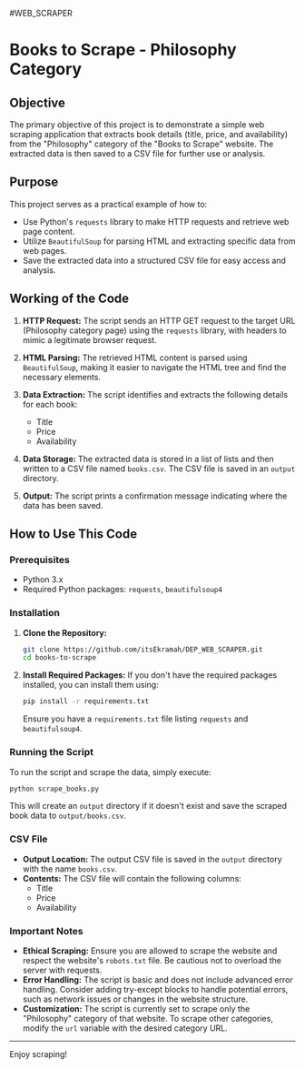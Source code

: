#WEB_SCRAPER
# Books to Scrape - Philosophy Category

## Objective
The primary objective of this project is to demonstrate a simple web scraping application that extracts book details (title, price, and availability) from the "Philosophy" category of the "Books to Scrape" website. The extracted data is then saved to a CSV file for further use or analysis.

## Purpose
This project serves as a practical example of how to:
- Use Python's `requests` library to make HTTP requests and retrieve web page content.
- Utilize `BeautifulSoup` for parsing HTML and extracting specific data from web pages.
- Save the extracted data into a structured CSV file for easy access and analysis.

## Working of the Code
1. **HTTP Request:** The script sends an HTTP GET request to the target URL (Philosophy category page) using the `requests` library, with headers to mimic a legitimate browser request.
  
2. **HTML Parsing:** The retrieved HTML content is parsed using `BeautifulSoup`, making it easier to navigate the HTML tree and find the necessary elements.

3. **Data Extraction:** The script identifies and extracts the following details for each book:
   - Title
   - Price
   - Availability
  
4. **Data Storage:** The extracted data is stored in a list of lists and then written to a CSV file named `books.csv`. The CSV file is saved in an `output` directory.

5. **Output:** The script prints a confirmation message indicating where the data has been saved.

## How to Use This Code

### Prerequisites
- Python 3.x
- Required Python packages: `requests`, `beautifulsoup4`

### Installation
1. **Clone the Repository:**
   ```bash
   git clone https://github.com/itsEkramah/DEP_WEB_SCRAPER.git
   cd books-to-scrape
   ```

2. **Install Required Packages:**
   If you don't have the required packages installed, you can install them using:
   ```bash
   pip install -r requirements.txt
   ```
   Ensure you have a `requirements.txt` file listing `requests` and `beautifulsoup4`.

### Running the Script
To run the script and scrape the data, simply execute:
```bash
python scrape_books.py
```
This will create an `output` directory if it doesn't exist and save the scraped book data to `output/books.csv`.

### CSV File
- **Output Location:** The output CSV file is saved in the `output` directory with the name `books.csv`.
- **Contents:** The CSV file will contain the following columns:
  - Title
  - Price
  - Availability

### Important Notes
- **Ethical Scraping:** Ensure you are allowed to scrape the website and respect the website's `robots.txt` file. Be cautious not to overload the server with requests.
- **Error Handling:** The script is basic and does not include advanced error handling. Consider adding try-except blocks to handle potential errors, such as network issues or changes in the website structure.
- **Customization:** The script is currently set to scrape only the "Philosophy" category of that website. To scrape other categories, modify the `url` variable with the desired category URL.

---

Enjoy scraping!
